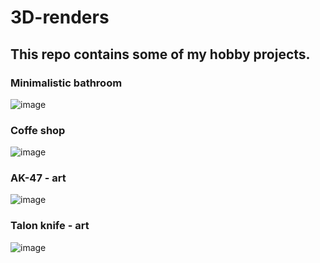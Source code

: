 # 3D-renders

## This repo contains some of my hobby projects.

### Minimalistic bathroom
![image](https://github.com/AnteDev00/3D-renders/assets/151842550/18abba27-8d8e-4fae-8160-0b8615f3ad48)

### Coffe shop
![image](https://github.com/AnteDev00/3D-renders/assets/151842550/c061036c-6e6f-4a6d-8eb6-0454f3904080)

### AK-47 - art
![image](https://github.com/AnteDev00/3D-renders/assets/151842550/b5180b54-e5c8-4249-8111-e51137aca413)

### Talon knife - art
![image](https://github.com/AnteDev00/3D-renders/assets/151842550/4eba093f-b9c3-44fc-b6fb-60279e01ceed)

